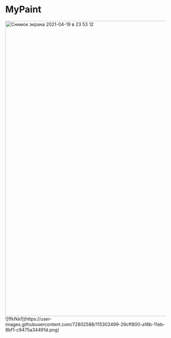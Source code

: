 # MyPaint
<img width="921" alt="Снимок экрана 2021-04-19 в 23 53 12" src="https://user-images.githubusercontent.com/72802588/115301979-95659580-a16a-11eb-9e55-d4c60f809da6.png">
![ffkfkkf](https://user-images.githubusercontent.com/72802588/115302499-29cff800-a16b-11eb-8bf1-c9475a34491d.png)




